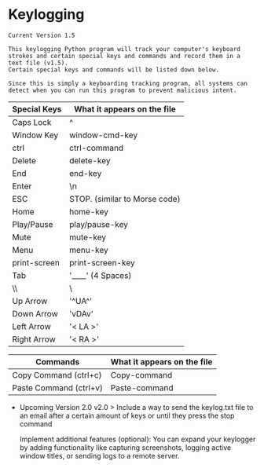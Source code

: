 # Keylogging
    Current Version 1.5

    This keylogging Python program will track your computer's keyboard strokes and certain special keys and commands and record them in a text file (v1.5). 
    Certain special keys and commands will be listed down below.

    Since this is simply a keyboarding tracking program, all systems can detect when you can run this program to prevent malicious intent.


| Special Keys   | What it appears on the file   |
|----------------|-------------------------------|
| Caps Lock      | ^                             |
| Window Key     | window-cmd-key                |
| ctrl           | ctrl-command                  |
| Delete         | delete-key                     |
| End            | end-key                       |
| Enter          | \n                            |
| ESC            | STOP. (similar to Morse code) |
| Home           | home-key                      |
| Play/Pause     | play/pause-key                |
| Mute           | mute-key                      |
| Menu           | menu-key                      |
| print-screen   | print-screen-key              |
| Tab            | '____' (4 Spaces)             |
| \\\             | \                             |
| Up Arrow       | '^UA^'                          |
| Down Arrow     | 'vDAv'                          |
| Left Arrow     | '< LA >'                          |
| Right Arrow    | '< RA >'                          |


| Commands                | What it appears on the file   |
|-------------------------|-------------------------------|
| Copy Command (ctrl+c)   | Copy-command                  |
| Paste Command (ctrl+v)  | Paste-command                 |


+ Upcoming Version 2.0
    v2.0 > Include a way to send the keylog.txt file to an email after a certain amount of keys or until they press the stop command
    
    Implement additional features (optional): You can expand your keylogger by adding functionality like capturing screenshots, logging active window titles, or sending logs to a remote server.
